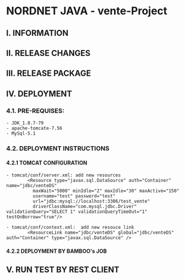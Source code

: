 # NORDNET JAVA - vente-Project

## I. INFORMATION


## II. RELEASE CHANGES


		
## III. RELEASE PACKAGE

## IV. DEPLOYMENT
	
### 4.1. PRE-REQUISES:
	- JDK_1.0.7-79
	- apache-tomcate-7.56 
	- MySql-5.1	
	
### 4.2. DEPLOYMENT INSTRUCTIONS
#### 4.2.1 TOMCAT CONFIGURATION
	- tomcat/conf/server.xml: add new resources
			<Resource type="javax.sql.DataSource" auth="Container" name="jdbc/venteDS"
              maxWait="5000" minIdle="2" maxIdle="30" maxActive="150"
              username="test" password="test"
              url="jdbc:mysql://localhost:3306/test_vente"
              driverClassName="com.mysql.jdbc.Driver" validationQuery="SELECT 1" validationQueryTimeOut="1" testOnBorrow="true"/>
			 
	- tomcat/conf/context.xml: 	add new resouce link
			<ResourceLink name="jdbc/venteDS" global="jdbc/venteDS" auth="Container" type="javax.sql.DataSource" />
#### 4.2.2 DEPLOYMENT BY BAMBOO's JOB


## V. RUN TEST BY REST CLIENT

